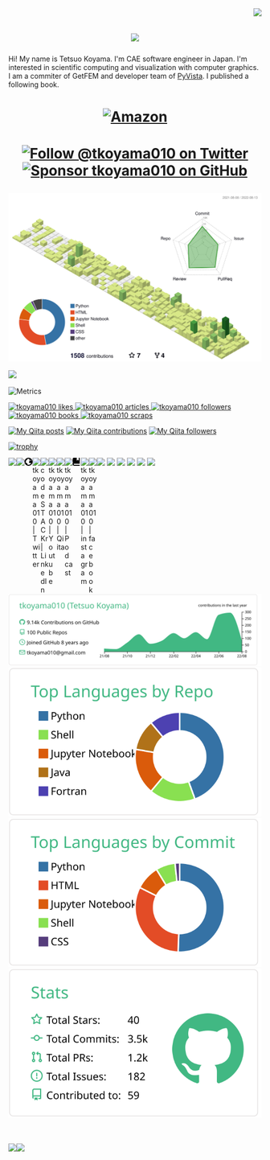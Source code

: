 <img align="right" src="https://visitor-badge.laobi.icu/badge?page_id=akaszynski.akaszynski">

<h1 align="center">
  <a href="https://git.io/typing-svg">
    <img src="https://readme-typing-svg.herokuapp.com/?lines=Hello,+there!+👋;This+is+Tetsuo+Koyama's+GitHub+Profile...;Nice+to+meet+you!&center=true&size=25">
  </a>
</h1>

Hi! My name is Tetsuo Koyama. I'm CAE software engineer in Japan. I'm interested in scientific computing and visualization with computer graphics. I am a commiter of GetFEM and developer team of [PyVista](https://github.com/orgs/pyvista/people). I published a following book. 

<h1 align="center">
  <p>
    <a href="https://www.amazon.co.jp/dp/B09SPMYZN4">
      <img src="https://user-images.githubusercontent.com/7513610/184529109-768479b3-5dd8-433d-9751-2e5b01c0567f.jpg" title="Amazon">
    </a>
  </p>
</h1>

<h1 align="center">
<p>
  <a href="https://twitter.com/intent/follow?screen_name=tkoyama010">
    <img src="https://user-images.githubusercontent.com/7629661/87821427-202e0280-c870-11ea-9e38-8c7c74856753.png" width="144" alt="Follow @tkoyama010 on Twitter" title="Follow @tkoyama010 on Twitter">
  </a>

  <a href="https://github.com/sponsors/tkoyama010">
    <img src="https://user-images.githubusercontent.com/7629661/87821425-1f956c00-c870-11ea-9871-a76f99739501.png" width="156" alt="Sponsor tkoyama010 on GitHub" title="Sponsor tkoyama010 on GitHub">
  </a>
</p>
</h1>

![](./profile-3d-contrib/profile-green-animate.svg)

![](https://komarev.com/ghpvc/?username=tkoyama010)

![Metrics](https://metrics.lecoq.io/tkoyama010?template=classic&config.timezone=Asia%2FTokyo)

<!-- Like のバッジ -->
<a href="https://zenn.dev/tkoyama010">
  <img src="https://zenn.badge.nikaera.com/s/tkoyama010/likes?style=plastic" alt="tkoyama010 likes" />
</a>

<!-- Articles のバッジ -->
<a href="https://zenn.dev/tkoyama010/articles">
  <img src="https://zenn.badge.nikaera.com/s/tkoyama010/articles?style=plastic" alt="tkoyama010 articles" />
</a>

<!-- Followers のバッジ -->
<a href="https://zenn.dev/tkoyama010/followers">
  <img src="https://zenn.badge.nikaera.com/s/tkoyama010/followers?style=plastic" alt="tkoyama010 followers" />
</a>

<!-- Books のバッジ -->
<a href="https://zenn.dev/tkoyama010/books">
  <img src="https://zenn.badge.nikaera.com/s/tkoyama010/books?style=plastic" alt="tkoyama010 books" />
</a>

<!-- Scraps のバッジ -->
<a href="https://zenn.dev/tkoyama010/scraps">
  <img src="https://zenn.badge.nikaera.com/s/tkoyama010/scraps?style=plastic" alt="tkoyama010 scraps" />
</a>

[![My Qiita posts](https://qiita-badge.apiapi.app/s/tkoyama010/posts.svg)](http://qiita.com/tkoyama010)
[![My Qiita contributions](https://qiita-badge.apiapi.app/s/tkoyama010/contributions.svg)](http://qiita.com/tkoyama010)
[![My Qiita followers](https://qiita-badge.apiapi.app/s/tkoyama010/followers.svg)](http://qiita.com/tkoyama010)

[![trophy](https://github-profile-trophy.vercel.app/?username=tkoyama010)](https://github.com/ryo-ma/github-profile-trophy)


<a href="https://github.com/tkoyama010/github-readme-stats">
  <img align="left" src="https://github-readme-stats.vercel.app/api?username=tkoyama010&count_private=true&show_icons=true" />
</a>
<a href="https://github.com/tkoyama010/github-readme-stats">
  <img align="left" src="https://github-readme-stats.vercel.app/api/top-langs/?username=tkoyama010" />
</a>

[<img align="left" alt="tkoyama010.com" width="16px" src="https://raw.githubusercontent.com/iconic/open-iconic/master/svg/globe.svg" />](https://note.com/tkoyama)
[<img align="left" alt="tkoyama010 | Twitter" width="16px" src="https://cdn.jsdelivr.net/npm/simple-icons@v3/icons/twitter.svg" />](https://twitter.com/tkoyama010)
[<img align="left" alt="codeSTACKr | LinkedIn" width="16px" src="https://cdn.jsdelivr.net/npm/simple-icons@v3/icons/linkedin.svg" />](https://linkedin.com/in/tetsuo-koyama-022540190)
[<img align="left" alt="tkoyama010 | Youtube" width="16px" src="https://cdn.jsdelivr.net/npm/simple-icons@v3/icons/youtube.svg" />](https://www.youtube.com/channel/UC6vSvx6nR2WyHVkIyrx4wYQ)
[<img align="left" alt="tkoyama010 | Qiita" width="16px" src="https://cdn.jsdelivr.net/npm/simple-icons@3.6.1/icons/qiita.svg" />](https://qiita.com/tkoyama010)
[<img align="left" alt="tkoyama010 | Podcast" width="16px" src="https://cdn.jsdelivr.net/npm/simple-icons@3.6.1/icons/googlepodcasts.svg" />](https://podcasts.google.com/feed/aHR0cHM6Ly9yYWRpb3RhbGsuanAvcnNzL2M5NTA2NTU3YWU5MDk0NzE?sa=X&ved=2ahUKEwjj0pvG3dTrAhVvEqYKHWvwApQQ9sEGegQIARAC)
[<img align="left" alt="tkoyama010.com" width="16px" src="https://raw.githubusercontent.com/iconic/open-iconic/master/svg/book.svg" />](https://tkoyama010.booth.pm/)
[<img align="left" alt="tkoyama010 | instagram" width="16px" src="https://cdn.jsdelivr.net/npm/simple-icons@3.6.1/icons/instagram.svg" />](https://www.instagram.com/tkoyama010/)
[<img align="left" alt="tkoyama010 | facebook" width="16px" src="https://cdn.jsdelivr.net/npm/simple-icons@3.6.1/icons/facebook.svg" />](https://www.facebook.com/tetsuo.koyama.94/)

![](https:///badge/OS-Linux-informational?style=flat&logo=linux&logoColor=white&color=2bbc8a)
![](https://img.shields.io/badge/Code-Python-informational?style=flat&logo=python&logoColor=white&color=2bbc8a)
![](https://img.shields.io/badge/Code-C++-informational?style=flat&logo=c%2B%2B&logoColor=white&color=2bbc8a)
![](https://img.shields.io/badge/Shell-Bash-informational?style=flat&logo=gnu-bash&logoColor=white&color=2bbc8a)
![](https://img.shields.io/badge/Tools-Docker-informational?style=flat&logo=docker&logoColor=white&color=2bbc8a)
![](https://img.shields.io/badge/Editors-Vim-informational?style=flat&logoColor=white&color=2bbc8a)
<br>
</br>
[![](https://raw.githubusercontent.com/tkoyama010/tkoyama010/master/profile-summary-card-output/vue/0-profile-details.svg)](https://github.com/vn7n24fzkq/github-profile-summary-cards)
[![](https://raw.githubusercontent.com/tkoyama010/tkoyama010/master/profile-summary-card-output/vue/1-repos-per-language.svg)](https://github.com/vn7n24fzkq/github-profile-summary-cards)
[![](https://raw.githubusercontent.com/tkoyama010/tkoyama010/master/profile-summary-card-output/vue/2-most-commit-language.svg)](https://github.com/vn7n24fzkq/github-profile-summary-cards)
[![](https://raw.githubusercontent.com/tkoyama010/tkoyama010/master/profile-summary-card-output/vue/3-stats.svg)](https://github.com/vn7n24fzkq/github-profile-summary-cards)
<!--
**hrntsm/hrntsm** is a ✨ _special_ ✨ repository because its `README.md` (this file) appears on your GitHub profile.

Here are some ideas to get you started:

- 🔭 I’m currently working on ...
- 🌱 I’m currently learning ...
- 👯 I’m looking to collaborate on ...
- 🤔 I’m looking for help with ...
- 💬 Ask me about ...
- 📫 How to reach me: ...
- 😄 Pronouns: ...
- ⚡ Fun fact: ...
-->

<br>
</br>
<a href="https://github.com/anuraghazra/github-readme-stats">
  <img align="left" src="https://github-readme-stats.vercel.app/api?username=tkoyama010&count_private=true&show_icons=true&theme=buefy" />
</a>
<a href="https://github.com/anuraghazra/github-readme-stats">
  <img align="left" src="https://github-readme-stats.vercel.app/api/top-langs/?username=tkoyama010&theme=buefy" />
</a>
